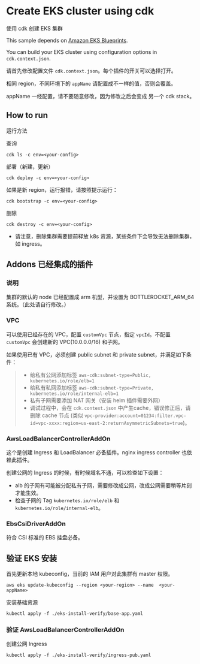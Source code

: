# Create EKS cluster using cdk

使用 cdk 创建 EKS 集群

This sample depends on [Amazon EKS Blueprints](https://aws-quickstart.github.io/cdk-eks-blueprints).

You can build your EKS cluster using configuration options in `cdk.context.json`.

请首先修改配置文件 `cdk.context.json`。每个插件的开关可以选择打开。

相同 region，不同环境下的 `appName` 请配置成不一样的值，否则会覆盖。

appName 一经配置，请不要随意修改，因为修改之后会变成 另一个 cdk stack。

## How to run

运行方法

查询

```shell
cdk ls -c env=<your-config>
```

部署（新建，更新）

```shell
cdk deploy -c env=<your-config>
```

如果是新 region，运行报错，请按照提示运行：

```shell
cdk bootstrap -c env=<your-config>
```

删除

```shell
cdk destroy -c env=<your-config>
```

- 请注意，删除集群需要提前释放 k8s 资源，某些条件下会导致无法删除集群，如 ingress。

## Addons 已经集成的插件

### 说明

集群的默认的 node 已经配置成 arm 机型，并设置为 BOTTLEROCKET_ARM_64 系统。（此处请自行修改。）

### VPC

可以使用已经存在的 VPC，配置 `customVpc` 节点，指定 `vpcId`。不配置 `customVpc` 会创建新的 VPC(10.0.0.0/16) 和子网。

如果使用已有 VPC，必须创建 public subnet 和 private subnet，并满足如下条件：

> - 给私有公网添加标签 `aws-cdk:subnet-type=Public, kubernetes.io/role/elb=1`
> - 给私有私网添加标签 `aws-cdk:subnet-type=Private, kubernetes.io/role/internal-elb=1`
> - 私有子网需要添加 NAT 网关（安装 helm 插件需要外网）
> - 调试过程中，会在 `cdk.context.json` 中产生cache，错误修正后，请删除 cache 节点 (类似 `vpc-provider:account=01234:filter.vpc-id=vpc-xxxx:region=us-east-2:returnAsymmetricSubnets=true`)。

### AwsLoadBalancerControllerAddOn

这个是创建 Ingress 和 LoadBalancer 必备插件。nginx ingress controller 也依赖此插件。

创建公网的 Ingress 的时候，有时候域名不通，可以检查如下设置：

- alb 的子网有可能被分配私有子网，需要修改成公网，改成公网需要稍等片刻才能生效。
- 检查子网的 Tag `kubernetes.io/role/elb` 和 `kubernetes.io/role/internal-elb`。

### EbsCsiDriverAddOn

符合 CSI 标准的 EBS 挂盘必备。

## 验证 EKS 安装

首先更新本地 kubeconfig，当前的 IAM 用户对此集群有 master 权限。

```shell
aws eks update-kubeconfig --region <your-region> --name  <your-appName>
```

安装基础资源

```shell
kubectl apply -f ./eks-install-verify/base-app.yaml
```

### 验证 AwsLoadBalancerControllerAddOn

创建公网 Ingress

```shell
kubectl apply -f ./eks-install-verify/ingress-pub.yaml
```

